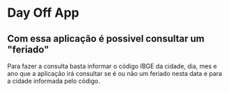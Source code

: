 # Day Off App
## Com essa aplicação é possivel consultar um "feriado"
Para fazer a consulta basta informar o código IBGE da cidade, dia, mes e ano que a aplicação irá consultar se é ou não um feriado nesta data e para a cidade informada pelo código.
